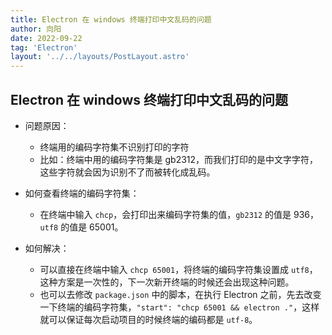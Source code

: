 ```yaml
---
title: Electron 在 windows 终端打印中文乱码的问题
author: 向阳
date: 2022-09-22
tag: 'Electron'
layout: '../../layouts/PostLayout.astro'
---
```


## Electron 在 windows 终端打印中文乱码的问题

- 问题原因：

  - 终端用的编码字符集不识别打印的字符
  - 比如：终端中用的编码字符集是 gb2312，而我们打印的是中文字字符，这些字符就会因为识别不了而被转化成乱码。

- 如何查看终端的编码字符集：

  - 在终端中输入 `chcp`，会打印出来编码字符集的值，`gb2312` 的值是 936，`utf8` 的值是 65001。

- 如何解决：
  - 可以直接在终端中输入 `chcp 65001`，将终端的编码字符集设置成 `utf8`，这种方案是一次性的，下一次新开终端的时候还会出现这种问题。
  - 也可以去修改 `package.json` 中的脚本，在执行 Electron 之前，先去改变一下终端的编码字符集，`"start": "chcp 65001 && electron ."`，这样就可以保证每次启动项目的时候终端的编码都是 `utf-8`。
